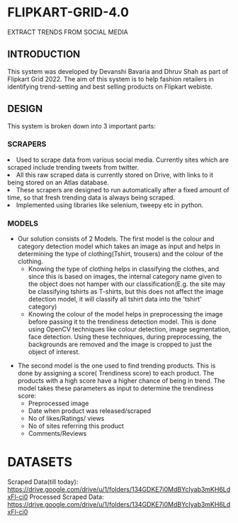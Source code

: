 # FLIPKART-GRID-4.0
EXTRACT TRENDS FROM SOCIAL MEDIA

## INTRODUCTION
This system was developed by Devanshi Bavaria and Dhruv Shah as part of Flipkart Grid 2022. The aim of this system is to help fashion retailers in identifying trend-setting and best selling products on Flipkart webiste.

## DESIGN
This system is broken down into 3 important parts:

### SCRAPERS
<li>Used to scrape data from various social media. Currently sites which are scraped include trending tweets from twitter.</li>
<li>All this raw scraped data is currently stored on Drive, with links to it being stored on an Atlas database.</li>
<li>These scrapers are designed to run automatically after a fixed amount of time, so that fresh trending data is always being scraped.</li>
<li>Implemented using libraries like selenium, tweepy etc in python.</li>

### MODELS

<ul><li>
Our solution consists of 2 Models. The first model is the colour and category detection model which takes an image as input and helps in determining the type of clothing(Tshirt, trousers) and the colour of the clothing.
  
<ul><li>
Knowing the type of clothing helps in classifying the clothes, and since this is based on images, the internal category name given to the object does not hamper         with our classification(E.g. the site may be classifying tshirts as T-shirts, but this does not affect the image detection model, it will classify all tshirt data       into the 'tshirt' category)
</li></ul>
  
<ul><li>
Knowing the colour of the model helps in preprocessing the image before passing it to the trendiness detection model. This is done using OpenCV techniques like           colour detection, image segmentation, face detection. Using these techniques, during preprocessing, the backgrounds are removed and the image is cropped to just the     object of interest.
</li></ul>
  
</li></ul>

<ul><li>
The second model is the one used to find trending products. This is done by assigning a score( Trendiness score) to each product. The products with a high score have a higher chance of being in trend. The model takes these parameters as input to determine the trendiness score:
<ul><li>Preprocessed image</li></ul>
<ul><li>Date when product was released/scraped</li></ul>
<ul><li>No of likes/Ratings/ views</li></ul>
<ul><li>No of sites referring this product</li></ul>
<ul><li>Comments/Reviews</li></ul>
</li></ul>


# DATASETS
Scraped Data(till today): https://drive.google.com/drive/u/1/folders/134GDKE7i0MdBYcIyab3mKH6LdxFl-ci0
Processed Scraped Data: https://drive.google.com/drive/u/1/folders/134GDKE7i0MdBYcIyab3mKH6LdxFl-ci0
